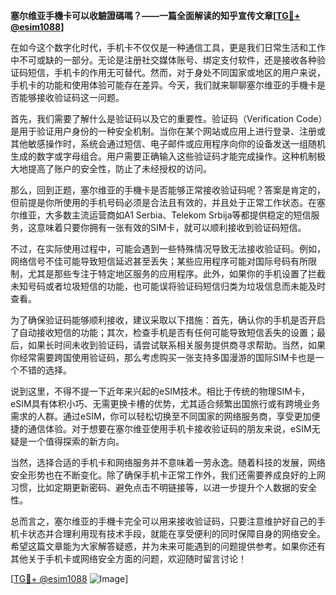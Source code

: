 **塞尔维亚手機卡可以收驗證碼嗎？——一篇全面解读的知乎宣传文章[[TG💪+ @esim1088](https://t.me/s/esim1088)]**

在如今这个数字化时代，手机卡不仅仅是一种通信工具，更是我们日常生活和工作中不可或缺的一部分。无论是注册社交媒体账号、绑定支付软件，还是接收各种验证码短信，手机卡的作用无可替代。然而，对于身处不同国家或地区的用户来说，手机卡的功能和使用体验可能存在差异。今天，我们就来聊聊塞尔维亚的手機卡是否能够接收验证码这一问题。

首先，我们需要了解什么是验证码以及它的重要性。验证码（Verification Code）是用于验证用户身份的一种安全机制。当你在某个网站或应用上进行登录、注册或其他敏感操作时，系统会通过短信、电子邮件或应用程序向你的设备发送一组随机生成的数字或字母组合。用户需要正确输入这些验证码才能完成操作。这种机制极大地提高了账户的安全性，防止了未经授权的访问。

那么，回到正题，塞尔维亚的手機卡是否能够正常接收验证码呢？答案是肯定的，但前提是你所使用的手机号码必须是合法且有效的，并且处于正常工作状态。在塞尔维亚，大多数主流运营商如A1 Serbia、Telekom Srbija等都提供稳定的短信服务，这意味着只要你拥有一张有效的SIM卡，就可以顺利接收到验证码短信。

不过，在实际使用过程中，可能会遇到一些特殊情况导致无法接收验证码。例如，网络信号不佳可能导致短信延迟甚至丢失；某些应用程序可能对国际号码有所限制，尤其是那些专注于特定地区服务的应用程序。此外，如果你的手机设置了拦截未知号码或者垃圾短信的功能，也可能误将验证码短信归类为垃圾信息而未能及时查看。

为了确保验证码能够顺利接收，建议采取以下措施：首先，确认你的手机是否开启了自动接收短信的功能；其次，检查手机是否有任何可能导致短信丢失的设置；最后，如果长时间未收到验证码，请尝试联系相关服务提供商寻求帮助。当然，如果你经常需要跨国使用验证码，那么考虑购买一张支持多国漫游的国际SIM卡也是一个不错的选择。

说到这里，不得不提一下近年来兴起的eSIM技术。相比于传统的物理SIM卡，eSIM具有体积小巧、无需更换卡槽的优势，尤其适合频繁出国旅行或有跨境业务需求的人群。通过eSIM，你可以轻松切换至不同国家的网络服务商，享受更加便捷的通信体验。对于想要在塞尔维亚使用手机卡接收验证码的朋友来说，eSIM无疑是一个值得探索的新方向。

当然，选择合适的手机卡和网络服务并不意味着一劳永逸。随着科技的发展，网络安全形势也在不断变化。除了确保手机卡正常工作外，我们还需要养成良好的上网习惯，比如定期更新密码、避免点击不明链接等，以进一步提升个人数据的安全性。

总而言之，塞尔维亚的手機卡完全可以用来接收验证码，只要注意维护好自己的手机卡状态并合理利用现有技术手段，就能在享受便利的同时保障自身的网络安全。希望这篇文章能为大家解答疑惑，并为未来可能遇到的问题提供参考。如果你还有其他关于手机卡或网络安全方面的问题，欢迎随时留言讨论！

[[TG💪+ @esim1088](https://t.me/s/esim1088) ![Image](https://i.postimg.cc/4NQfJmqS/Snipaste-2025-05-13-00-14-12.png)]